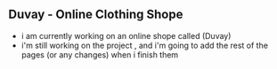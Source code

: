 ## Duvay - Online Clothing Shope
- i am currently working on an online shope called (Duvay)
- i'm still working on the project , and i'm going to add the rest of the pages (or any changes) when i finish them
